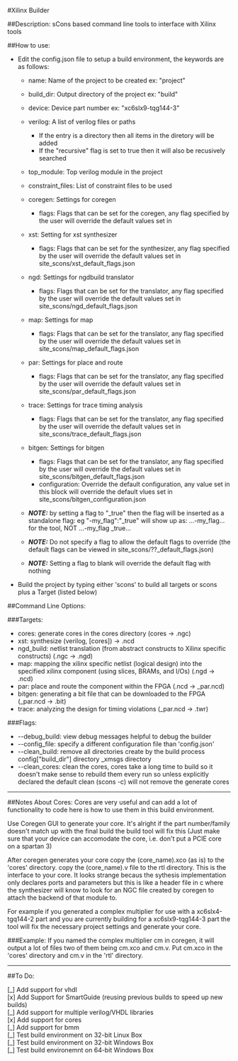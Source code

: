 #Xilinx Builder

##Description: sCons based command line tools to interface with Xilinx tools

##How to use:

+ Edit the config.json file to setup a build environment, the keywords are as
    follows:
  * name: Name of the project to be created ex: "project"
  * build\_dir: Output directory of the project ex: "build"
  * device: Device part number ex: "xc6slx9-tqg144-3"
  * verilog: A list of verilog files or paths
      - If the entry is a directory then all items in the diretory will be added
      - If the "recursive" flag is set to true then it will also be recusively
        searched
  * top\_module: Top verilog module in the project
  * constraint\_files: List of constraint files to be used
  * coregen: Settings for coregen
      - flags: Flags that can be set for the coregen, any flag specified by
    the user will override the default values set in
  * xst: Setting for xst synthesizer
      - flags: Flags that can be set for the synthesizer, any flag specified
        by the user will override the default values set in
        site_scons/xst_default_flags.json
  * ngd: Settings for ngdbuild translator
      - flags: Flags that can be set for the translator, any flag specified
        by the user will override the default values set in
        site_scons/ngd_default_flags.json
  * map: Settings for map
      - flags: Flags that can be set for the translator, any flag specified
        by the user will override the default values set in
        site_scons/map_default_flags.json
  * par: Settings for place and route
      - flags: Flags that can be set for the translator, any flag specified
        by the user will override the default values set in
        site_scons/par_default_flags.json
  * trace: Settings for trace timing analysis
      - flags: Flags that can be set for the translator, any flag specified
        by the user will override the default values set in
        site_scons/trace_default_flags.json
  * bitgen: Settings for bitgen
      - flags: Flags that can be set for the translator, any flag specified
        by the user will override the default values set in
        site_scons/bitgen_default_flags.json
      - configuration: Override the default configuration, any value set in
        this block will override the default vlues set in
        site_scons/bitgen_configuration.json  
  
  * ***NOTE:*** by setting a flag to "\_true" then the flag will be inserted as
  a standalone flag: eg "-my\_flag":"\_true" will show up as:
  ...-my\_flag... for the tool, NOT ...-my\_flag \_true...
  * ***NOTE:*** Do not specify a flag to allow the default flags to override
  (the default flags can be viewed in site\_scons/??\_default\_flags.json)
  * ***NOTE:*** Setting a flag to blank will override the default flag with
  nothing  

+ Build the project by typing either 'scons' to build all targets or scons
  plus a Target (listed below)
  

##Command Line Options:

###Targets:
  * cores: generate cores in the cores directory (cores -> .ngc)
  * xst: synthesize (verilog, [cores]) -> .ncd
  * ngd\_build: netlist translation (from abstract constructs to Xilinx 
      specific constructs)
      (.ngc -> .ngd)
  * map: mapping the xilinx specific netlist (logical design) into the
      specified xilinx component (using slices, BRAMs, and I/Os) 
      (.ngd -> .ncd)
  * par: place and route the component within the FPGA
      (.ncd -> _par.ncd)
  * bitgen: generating a bit file that can be downloaded to the FPGA
      (_par.ncd -> .bit)
  * trace: analyzing the design for timing violations
      (_par.ncd -> .twr)

###Flags:
  * --debug\_build: view debug messages helpful to debug the builder
  * --config\_file: specify a different configuration file than 'config.json'
  * --clean\_build: remove all directories create by the build process
                    config["build\_dir"] directory
                    _xmsgs directory
  * --clean\_cores: clean the cores, cores take a long time to build so it
                    doesn't make sense to rebuild them every run so unless
                    explicitly declared the default clean (scons -c) will
                    not remove the generate cores



* * *
##Notes About Cores:
Cores are very useful and can add a lot of functionality to code here is how
to use them in this build environment.

Use Coregen GUI to generate your core. It's alright if the part number/family
doesn't match up with the final build the build tool will fix this (Just make
sure that your device can accomodate the core, i.e. don't put a PCIE core
on a spartan 3)

After coregen generates your core copy the (core\_name).xco (as is) to the 
'cores' directory. copy the (core\_name).v file to the rtl directory. This is
the interface to your core. It looks strange becaus the sythesis implementation
only declares ports and parameters but this is like a header file in c where
the synthesizer will know to look for an NGC file created by coregen to
attach the backend of that module to.

For example if you generated a complex multiplier for use with a
xc6slx4-tgq144-2 part and you are currently building for a xc6slx9-tqg144-3
part the tool will fix the necessary project settings and generate your core.

###Example:
If you named the complex multiplier cm in coregen, it will output
a lot of files two of them being cm.xco and cm.v. Put cm.xco in the 'cores'
directory and cm.v in the 'rtl' directory.


* * *

##To Do:

  [\_] Add support for vhdl  
  [x] Add Support for SmartGuide (reusing previous builds to speed up new
      builds)  
  [\_] Add support for multiple verilog/VHDL libraries  
  [x] Add support for cores  
  [\_] Add support for bmm  
  [\_] Test build environment on 32-bit Linux Box  
  [\_] Test build environment on 32-bit Windows Box  
  [\_] Test build environemnt on 64-bit Windows Box  


